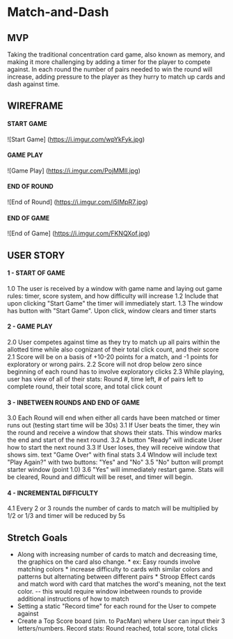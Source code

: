 # Match-and-Dash
## MVP
Taking the traditional concentration card game, also known as memory, and making it more challenging by adding a timer for the player to compete against. In each round the number of pairs needed to win the round will increase, adding pressure to the player as they hurry to match up cards and dash against time.

## WIREFRAME

#### START GAME
![Start Game] (https://i.imgur.com/wpYkFyk.jpg)

#### GAME PLAY
![Game Play] (https://i.imgur.com/PojMMIl.jpg)

#### END OF ROUND
![End of Round] (https://i.imgur.com/i5IMpR7.jpg)

#### END OF GAME
![End of Game] (https://i.imgur.com/FKNQXof.jpg)

## USER STORY
#### 1 - START OF GAME
1.0 The user is received by a window with game name and laying out game rules: timer, score system, and how difficulty will increase
1.2 Include that upon clicking "Start Game" the timer will immediately start.
1.3 The window has button with "Start Game". Upon click, window clears and timer starts

#### 2 - GAME PLAY
2.0 User competes against time as they try to match up all pairs within the allotted time while also cognizant of their total click count, and their score
2.1 Score will be on a basis of +10-20 points for a match, and -1 points for exploratory or wrong pairs. 
2.2 Score will not drop below zero since beginning of each round has to involve exploratory clicks
2.3 While playing, user has view of all of their stats: Round #, time left, # of pairs left to complete round, their total score, and total click count

#### 3 - INBETWEEN ROUNDS AND END OF GAME
3.0 Each Round will end when either all cards have been matched or timer runs out (testing start time will be 30s)
3.1 If User beats the timer, they win the round and receive a window that shows their stats. This window marks the end and start of the next round.
3.2 A button "Ready" will indicate User how to start the next round
3.3 If User loses, they will receive window that shows sim. text "Game Over" with final stats
3.4 WIndow will include text "Play Again?" with two buttons: "Yes" and "No"
3.5 "No" button will prompt starter window (point 1.0)
3.6 "Yes" will immediately restart game. Stats will be cleared, Round and difficult will be reset, and timer will begin.

#### 4 - INCREMENTAL DIFFICULTY
4.1 Every 2 or 3 rounds the number of cards to match will be multiplied by 1/2 or 1/3 and timer will be reduced by 5s

## Stretch Goals
* Along with increasing number of cards to match and decreasing time, the graphics on the card also change. 
        * ex: Easy rounds involve matching colors
        * increase difficulty to cards with similar colors and patterns but alternating between different pairs
        * Stroop Effect cards and match word with card that matches the word's meaning, not the text color. -- this would require window inbetween rounds to provide additional instructions of how to match
* Setting a static "Record time" for each round for the User to compete against
* Create a Top Score board (sim. to PacMan) where User can input their 3 letters/numbers. Record stats: Round reached, total score, total clicks
